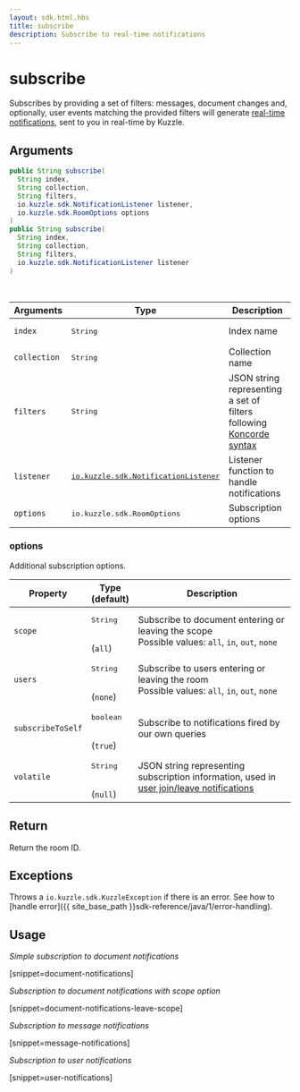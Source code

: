 ```yaml
---
layout: sdk.html.hbs
title: subscribe
description: Subscribe to real-time notifications
---
```


# subscribe

Subscribes by providing a set of filters: messages, document changes and, optionally, user events matching the provided filters will generate [real-time notifications]({{site_base_path}}api/1/essentials/notifications), sent to you in real-time by Kuzzle.

## Arguments

```java
public String subscribe(
  String index,
  String collection,
  String filters,
  io.kuzzle.sdk.NotificationListener listener,
  io.kuzzle.sdk.RoomOptions options
)
public String subscribe(
  String index,
  String collection,
  String filters,
  io.kuzzle.sdk.NotificationListener listener
)
```

<br/>

| Arguments    | Type    | Description |
|--------------|---------|-------------|
| `index` | <pre>String</pre> | Index name    |
| `collection` | <pre>String</pre> | Collection name    |
| `filters` | <pre>String</pre> | JSON string representing a set of filters following [Koncorde syntax]({{site_base_path}}koncorde/1/terms) |
| `listener` | <pre><a href="{{site_base_path}}sdk-reference/java/1/realtime-notifications">io.kuzzle.sdk.NotificationListener</a></pre> | Listener function to handle notifications |
| `options` | <pre>io.kuzzle.sdk.RoomOptions</pre> | Subscription options |

### options

Additional subscription options.

| Property   | Type<br/>(default)    | Description                       |
| ---------- | ------- | --------------------------------- |
| `scope` | <pre>String</pre><br/>(`all`) | Subscribe to document entering or leaving the scope</br>Possible values: `all`, `in`, `out`, `none` |
| `users` | <pre>String</pre><br/>(`none`) | Subscribe to users entering or leaving the room</br>Possible values: `all`, `in`, `out`, `none` |
| `subscribeToSelf` | <pre>boolean</pre><br/>(`true`) | Subscribe to notifications fired by our own queries |
| `volatile` | <pre>String</pre><br/>(`null`) | JSON string representing subscription information, used in [user join/leave notifications]({{site_base_path}}api/1/essentials/volatile-data/) |

## Return

Return the room ID.

## Exceptions

Throws a `io.kuzzle.sdk.KuzzleException` if there is an error. See how to [handle error]({{ site_base_path }}sdk-reference/java/1/error-handling).

## Usage

*Simple subscription to document notifications*

[snippet=document-notifications]

*Subscription to document notifications with scope option*

[snippet=document-notifications-leave-scope]

*Subscription to message notifications*

[snippet=message-notifications]

*Subscription to user notifications*

[snippet=user-notifications]
